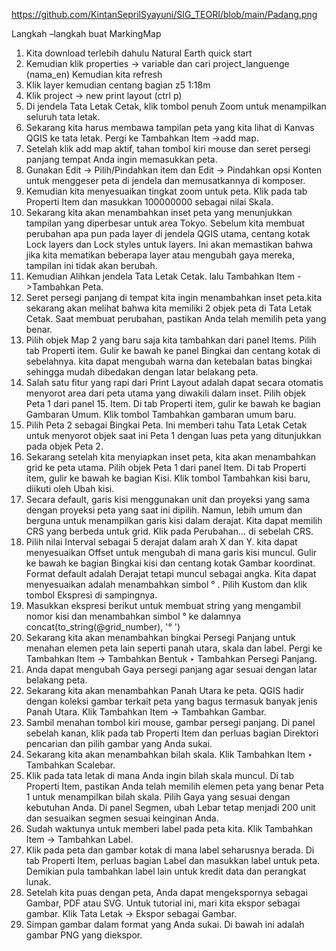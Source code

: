 https://github.com/KintanSeprilSyayuni/SIG_TEORI/blob/main/Padang.png

Langkah –langkah buat MarkingMap

1. Kita download terlebih dahulu Natural Earth quick start
2. Kemudian klik properties -> variable dan cari project_languenge (nama_en) Kemudian kita refresh
3. Klik layer kemudian centang bagian z5 1:18m
4. Klik project -> new print layout (ctrl p)
5. Di jendela Tata Letak Cetak, klik tombol penuh Zoom untuk menampilkan seluruh tata letak.
6. Sekarang kita harus membawa tampilan peta yang kita lihat di Kanvas QGIS ke tata letak. Pergi ke Tambahkan Item ->add map.
7. Setelah klik add map aktif, tahan tombol kiri mouse dan seret persegi panjang tempat Anda ingin memasukkan peta.
8. Gunakan Edit -> Pilih/Pindahkan item dan Edit -> Pindahkan opsi Konten untuk menggeser peta di jendela dan memusatkannya di komposer.
9. Kemudian kita menyesuaikan tingkat zoom untuk peta. Klik pada tab Properti Item dan masukkan 100000000 sebagai nilai Skala.
10. Sekarang kita akan menambahkan inset peta yang menunjukkan tampilan yang diperbesar untuk area Tokyo. Sebelum kita membuat perubahan apa pun pada layer di jendela QGIS utama, centang kotak Lock layers dan Lock styles untuk layers. Ini akan memastikan bahwa jika kita mematikan beberapa layer atau mengubah gaya mereka, tampilan ini tidak akan berubah.
11. Kemudian Alihkan jendela Tata Letak Cetak. lalu Tambahkan Item ->Tambahkan Peta.
12. Seret persegi panjang di tempat kita ingin menambahkan inset peta.kita sekarang akan melihat bahwa kita memiliki 2 objek peta di Tata Letak Cetak. Saat membuat perubahan, pastikan Anda telah memilih peta yang benar.
13. Pilih objek Map 2 yang baru saja kita tambahkan dari panel Items. Pilih tab Properti item. Gulir ke bawah ke panel Bingkai dan centang kotak di sebelahnya. kita dapat mengubah warna dan ketebalan batas bingkai sehingga mudah dibedakan dengan latar belakang peta.
14. Salah satu fitur yang rapi dari Print Layout adalah dapat secara otomatis menyorot area dari peta utama yang diwakili dalam inset. Pilih objek Peta 1 dari panel 15. Item. Di tab Properti item, gulir ke bawah ke bagian Gambaran Umum. Klik tombol Tambahkan gambaran umum baru.
16. Pilih Peta 2 sebagai Bingkai Peta. Ini memberi tahu Tata Letak Cetak untuk menyorot objek saat ini Peta 1 dengan luas peta yang ditunjukkan pada objek Peta 2.
17. Sekarang setelah kita menyiapkan inset peta, kita akan menambahkan grid ke peta utama. Pilih objek Peta 1 dari panel Item. Di tab Properti item, gulir ke bawah ke bagian Kisi. Klik tombol Tambahkan kisi baru, diikuti oleh Ubah kisi.
18. Secara default, garis kisi menggunakan unit dan proyeksi yang sama dengan proyeksi peta yang saat ini dipilih. Namun, lebih umum dan berguna untuk menampilkan garis kisi dalam derajat. Kita dapat memilih CRS yang berbeda untuk grid. Klik pada Perubahan... di sebelah CRS.
19. Pilih nilai Interval sebagai 5 derajat dalam arah X dan Y. kita dapat menyesuaikan Offset untuk mengubah di mana garis kisi muncul.
Gulir ke bawah ke bagian Bingkai kisi dan centang kotak Gambar koordinat. Format default adalah Derajat tetapi muncul sebagai angka. Kita dapat menyesuaikan adalah menambahkan simbol ° . Pilih Kustom dan klik tombol Ekspresi di sampingnya.
20. Masukkan ekspresi berikut untuk membuat string yang mengambil nomor kisi dan menambahkan simbol ° ke dalamnya concat(to_string(@grid_number), '° ')
21. Sekarang kita akan menambahkan bingkai Persegi Panjang untuk menahan elemen peta lain seperti panah utara, skala dan label. Pergi ke Tambahkan Item -> Tambahkan Bentuk ‣ Tambahkan Persegi Panjang.
22. Anda dapat mengubah Gaya persegi panjang agar sesuai dengan latar belakang peta.
23. Sekarang kita akan menambahkan Panah Utara ke peta. QGIS hadir dengan koleksi gambar terkait peta yang bagus termasuk banyak jenis Panah Utara. Klik Tambahkan Item -> Tambahkan Gambar.
24. Sambil menahan tombol kiri mouse, gambar persegi panjang. Di panel sebelah kanan, klik pada tab Properti Item dan perluas bagian Direktori pencarian dan pilih gambar yang Anda sukai.
25. Sekarang kita akan menambahkan bilah skala. Klik Tambahkan Item ‣ Tambahkan Scalebar.
26. Klik pada tata letak di mana Anda ingin bilah skala muncul. Di tab Properti Item, pastikan Anda telah memilih elemen peta yang benar Peta 1 untuk menampilkan bilah skala. Pilih Gaya yang sesuai dengan kebutuhan Anda. Di panel Segmen, ubah Lebar tetap menjadi 200 unit dan sesuaikan segmen sesuai keinginan Anda.
27. Sudah waktunya untuk memberi label pada peta kita. Klik Tambahkan Item -> Tambahkan Label.
28. Klik pada peta dan gambar kotak di mana label seharusnya berada. Di tab Properti Item, perluas bagian Label dan masukkan label untuk peta. Demikian pula tambahkan label lain untuk kredit data dan perangkat lunak.
29. Setelah kita puas dengan peta, Anda dapat mengekspornya sebagai Gambar, PDF atau SVG. Untuk tutorial ini, mari kita ekspor sebagai gambar. Klik Tata Letak -> Ekspor sebagai Gambar.
30. Simpan gambar dalam format yang Anda sukai. Di bawah ini adalah gambar PNG yang diekspor.
